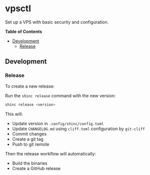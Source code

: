 <!-- markdownlint-disable MD033 MD036 -->
<h1>vpsctl</h1>

Set up a VPS with basic security and configuration.

**Table of Contents**

- [Development](#development)
  - [Release](#release)

## Development

### Release

To create a new release:

Run the `shinc release` command with the new version:

```sh
shinc release <version>
```

This will:

- Update version in `.config/shinc/config.toml`
- Update `CHANGELOG.md` using `cliff.toml` configuration by `git-cliff`
- Commit changes
- Create a git tag
- Push to git remote

Then the release workflow will automatically:

- Build the binaries
- Create a GitHub release
